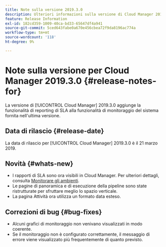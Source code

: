 ```yaml
---
title: Note sulla versione 2019.3.0
description: Ulteriori informazioni sulla versione di Cloud Manager 2019.3.0.
feature: Release Information
exl-id: 182cd359-1009-40ca-bd33-65647df4a941
source-git-commit: 5ced643fabe0a670e456cbea72f9da8196ac774a
workflow-type: tm+mt
source-wordcount: '118'
ht-degree: 9%

---
```


# Note sulla versione per Cloud Manager 2019.3.0 {#release-notes-for}

La versione di [!UICONTROL Cloud Manager] 2019.3.0 aggiunge la funzionalità di reporting di SLA alla funzionalità di monitoraggio del sistema fornita nell&#39;ultima versione.

## Data di rilascio {#release-date}

La data di rilascio per [!UICONTROL Cloud Manager] 2019.3.0 è il 21 marzo 2019.

## Novità {#whats-new}

* I rapporti di SLA sono ora visibili in Cloud Manager. Per ulteriori dettagli, consulta [Monitorare gli ambienti](/help/using/monitoring-environments.md).
* Le pagine di panoramica e di esecuzione della pipeline sono state ristrutturate per sfruttare meglio lo spazio verticale.
* La pagina Attività ora utilizza un formato data esteso.

## Correzioni di bug {#bug-fixes}

* Alcuni grafici di monitoraggio non venivano visualizzati in modo coerente.
* Se il monitoraggio non è configurato correttamente, il messaggio di errore viene visualizzato più frequentemente di quanto previsto.
